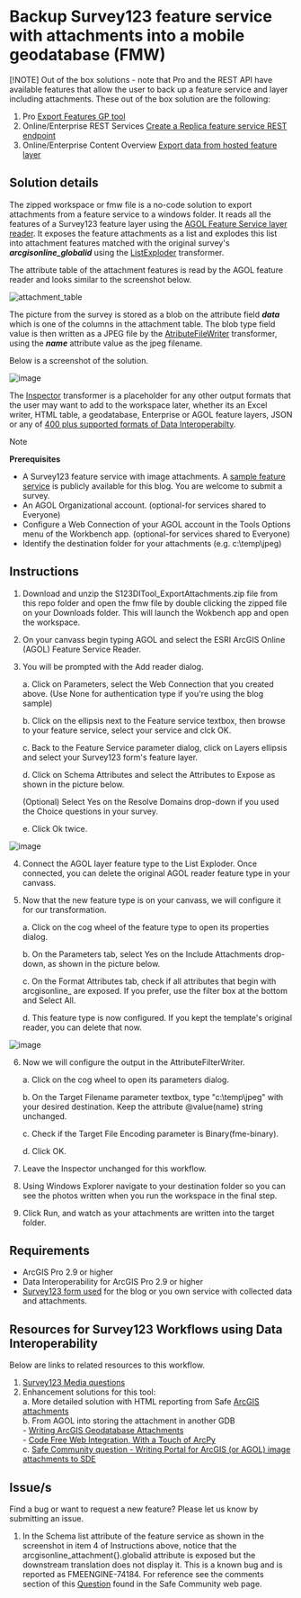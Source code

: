 # Backup Survey123 feature service with attachments into a mobile geodatabase (FMW)

[!NOTE]
Out of the box solutions - note that Pro and the REST API have available features that allow the user to back up a feature service and layer including attachments. These out of the box solution are the following:
1. Pro [Export Features GP tool ](https://pro.arcgis.com/en/pro-app/latest/tool-reference/conversion/export-features.htm#ESRI_GPENVIRONMENT_87FADD67360F4DBBBDCFDADBBC8D647E)
2. Online/Enterprise REST Services [Create a Replica feature service REST endpoint](https://developers.arcgis.com/rest/services-reference/enterprise/create-replica.htm)
3. Online/Enterprise Content Overview [Export data from hosted feature layer](https://doc.arcgis.com/en/arcgis-online/manage-data/use-hosted-layers.htm#GUID-47A1D795-B330-45D7-89F7-9203A99E6924)



## Solution details
The zipped workspace or fmw file is a no-code solution to export attachments from a feature service to a windows folder. It reads all the features of a Survey123 feature layer using the [AGOL Feature Service layer reader](https://docs.safe.com/fme/html/FME_Desktop_Documentation/FME_ReadersWriters/arcgisonlinefeatures/arcgisonlinefeatures.htm). It exposes the feature attachments as a list and explodes this list into attachment features matched with the original survey's ***arcgisonline_globalid*** using the [ListExploder](http://docs.safe.com/fme/html/FME_Desktop_Documentation/FME_Transformers/Transformers/listexploder.htm) transformer. <br/>

The attribute table of the attachment features is read by the AGOL feature reader and looks similar to the screenshot below. </br>

![attachment_table](https://user-images.githubusercontent.com/87094963/166913879-9e67bd3c-8183-4a1d-9d0f-31f7259ecdd3.png)

The picture from the survey is stored as a blob on the attribute field ***data*** which is one of the columns in the attachment table. The blob type field value is then written as a JPEG file by the [AtributeFileWriter](http://docs.safe.com/fme/html/FME_Desktop_Documentation/FME_Transformers/Transformers/attributefilewriter.htm) transformer, using the ***name*** attribute value as the jpeg filename.<br/>

Below is a screenshot of the solution. <br/>

![image](https://user-images.githubusercontent.com/87094963/166831682-d5e9968d-14c1-4d3a-b2e6-b020d0150970.png)

The [Inspector](http://docs.safe.com/fme/html/FME_Desktop_Documentation/FME_Transformers/Transformers/inspeector.htm) transformer is a placeholder for any other output formats that the user may want to add to the workspace later, whether its an Excel writer, HTML table, a geodatabase, Enterprise or AGOL feature layers, JSON or any of [400 plus supported formats of Data Interoperabilty](https://pro.arcgis.com/en/pro-app/latest/help/data/data-interoperability/supported-formats-with-the-data-interoperability-extension.htm).<br/>


> [!NOTE] 
> **Prerequisites**
> - A Survey123 feature service with image attachments. A [sample feature service](https://pm.maps.arcgis.com/home/item.html?id=1a4a4e91484d4175b340b7f8b9a1dfa3) is publicly available for this blog. You are welcome to submit a survey.
> - An AGOL Organizational account. (optional-for services shared to Everyone)
> - Configure a Web Connection of your AGOL account in the Tools Options menu of the Workbench app. (optional-for services shared to Everyone)
> - Identify the destination folder for your attachments (e.g. c:\temp\jpeg)

## Instructions

1. Download and unzip the S123DITool_ExportAttachments.zip  file from this repo folder and open the fmw file by double clicking the zipped file on your Downloads folder. This will launch the Wokbench app and open the workspace.
2. On your canvass begin typing AGOL and select the ESRI ArcGIS Online (AGOL) Feature Service Reader.
3. You will be prompted with the Add reader dialog.

   a. Click on Parameters, select the Web Connection that you created above. (Use None for authentication type if you're using the blog sample)

   b. Click on the ellipsis next to the Feature service textbox, then browse to your feature service, select your service and clck OK.

   c. Back to the Feature Service parameter dialog, click on Layers ellipsis and select your Survey123 form's feature layer.

   d. Click on Schema Attributes and select the Attributes to Expose as shown in the picture below.

   (Optional) Select Yes on the Resolve Domains drop-down if you used the Choice questions in your survey.

   e. Click Ok twice.

![image](https://github.com/salvaleonrp/survey123-tools-no-code-required/assets/87094963/b56b419e-3ee9-4667-9319-3edacf2ed54f)

4. Connect the AGOL layer feature type to the List Exploder. Once connected, you can delete the original AGOL reader feature type in your canvass. 

5. Now that the new feature type is on your canvass, we will configure it for our transformation.

   a. Click on the cog wheel of the feature type to open its properties dialog.
   
   b. On the Parameters tab, select Yes on the Include Attachments drop-down, as shown in the picture below.
   
   c. On the Format Attributes tab, check if all attributes that begin with arcgisonline_ are exposed. If you prefer, use the filter box at the bottom and Select All. 
   
   d. This feature type is now configured. If you kept the template's original reader, you can delete that now.

![image](https://github.com/salvaleonrp/survey123-tools-no-code-required/assets/87094963/13187b27-ab0c-4a0c-ae08-d4c2b6278af6)

6. Now we will configure the output in the AttributeFilterWriter.

   a. Click on the cog wheel to open its parameters dialog.

   b. On the Target Filename parameter textbox, type "c:\temp\jpeg\" with your desired destination. Keep the attribute @value(name} string unchanged.
   
   c. Check if the Target File Encoding parameter is Binary(fme-binary). 
   
   d. Click OK.

7. Leave the Inspector unchanged for this workflow.

8. Using Windows Explorer navigate to your destination folder so you can see the photos written when you run the workspace in the final step.

9. Click Run, and watch as your attachments are written into the target folder.

## Requirements

* ArcGIS Pro 2.9 or higher
* Data Interoperability for ArcGIS Pro 2.9 or higher
* [Survey123 form used](https://pm.maps.arcgis.com/home/item.html?id=1a4a4e91484d4175b340b7f8b9a1dfa3) for the blog or you own service with collected data and attachments. 


## Resources for Survey123 Workflows using Data Interoperability

Below are links to related resources to this workflow.

1. [Survey123 Media questions](https://doc.arcgis.com/en/survey123/desktop/create-surveys/xlsformmedia.htm)<br/>
2. Enhancement solutions for this tool: </br> 
        a. More detailed solution with HTML reporting from Safe [ArcGIS attachments](http://imgscloudapps.com/Training/arcgis/1-Exercises/arcgisattachments/arcgisattachments/)</br>
        b. From AGOL into storing the attachment in another GDB </br>
                - [Writing ArcGIS Geodatabase Attachments](https://community.safe.com/s/article/writing-arcgis-geodatabase-attachments)<br/>
                - [Code Free Web Integration, With a Touch of ArcPy](https://community.esri.com/t5/arcgis-data-interoperability-blog/code-free-web-integration-with-a-touch-of-arcpy/ba-p/883683)<br/>
        c. [Safe Community question - Writing Portal for ArcGIS (or AGOL) image attachments to SDE](https://community.safe.com/s/question/0D54Q000080hay7SAA/writing-portal-for-arcgis-or-agol-image-attachments-to-sde-relationship-class-ok-but-image-is-not-valid)<br/>



## Issue/s
Find a bug or want to request a new feature?  Please let us know by submitting an issue.

1. In the Schema list attribute of the feature service as shown in the screenshot in item 4 of Instructions above, notice that the arcgisonline_attachment{}.globalid attribute is exposed but the downstream translation does not display it. This is a known bug and is reported as FMEENGINE-74184. For reference see the comments section of this [Question]([url](https://community.safe.com/s/question/0D54Q00009PK7llSAD/read-arcgis-online-attachments-and-maintain-globalids-for-both-features-and-attachments)) found in the Safe Community web page.

